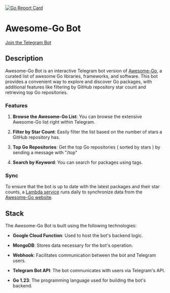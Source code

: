 [![Go Report Card](https://goreportcard.com/badge/github.com/samirkape/awesome-go-bot)](https://goreportcard.com/report/github.com/samirkape/awesome-go-bot)

# Awesome-Go Bot

[Join the Telegram Bot](https://t.me/awsmgo_bot)

## Description

Awesome-Go Bot is an interactive Telegram bot version of [Awesome-Go](https://awesome-go.com), a curated list of awesome Go libraries, frameworks, and software. This bot provides a convenient way to explore and discover Go packages, with additional features like filtering by GitHub repository star count and retrieving top Go repositories.

### Features

1. **Browse the Awesome-Go List**: You can browse the extensive Awesome-Go list right within Telegram.

2. **Filter by Star Count**: Easily filter the list based on the number of stars a GitHub repository has.

3. **Top Go Repositories**: Get the top Go repositories ( sorted by stars ) by sending a message with "/top"

4. **Search by Keyword**: You can search for packages using tags.


### Sync

To ensure that the bot is up to date with the latest packages and their star counts, a [Lambda service](https://github.com/samirkape/awesome-go-sync) runs daily to synchronize data from the [Awesome-Go website](https://awesome-go.com).

## Stack

The Awesome-Go Bot is built using the following technologies:

- **Google Cloud Function**: Used to host the bot's backend logic.

- **MongoDB**: Stores data necessary for the bot's operation.

- **Webhook**: Facilitates communication between the bot and Telegram users.

- **Telegram Bot API**: The bot communicates with users via Telegram's API.

- **Go 1.23**: The programming language used for building the bot's backend.
